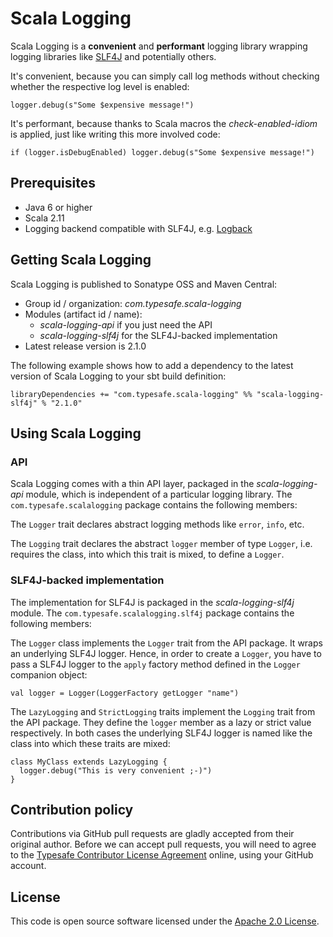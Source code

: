 # Scala Logging #

Scala Logging is a **convenient** and **performant** logging library wrapping logging libraries like [SLF4J](http://www.slf4j.org) and potentially others.

It's convenient, because you can simply call log methods without checking whether the respective log level is enabled:

```
logger.debug(s"Some $expensive message!")
```

It's performant, because thanks to Scala macros the *check-enabled-idiom* is applied, just like writing this more involved code:

```
if (logger.isDebugEnabled) logger.debug(s"Some $expensive message!")
```

## Prerequisites ##

* Java 6 or higher
* Scala 2.11
* Logging backend compatible with SLF4J, e.g. [Logback](http://logback.qos.ch)

## Getting Scala Logging ##

Scala Logging is published to Sonatype OSS and Maven Central:

- Group id / organization: *com.typesafe.scala-logging*
- Modules (artifact id / name):
  - *scala-logging-api* if you just need the API
  - *scala-logging-slf4j* for the SLF4J-backed implementation
- Latest release version is 2.1.0
  
The following example shows how to add a dependency to the latest version of Scala Logging to your sbt build definition:

```
libraryDependencies += "com.typesafe.scala-logging" %% "scala-logging-slf4j" % "2.1.0"
```

## Using Scala Logging ##

### API ###

Scala Logging comes with a thin API layer, packaged in the *scala-logging-api* module, which is independent of a particular logging library. The `com.typesafe.scalalogging` package contains the following members:

The `Logger` trait declares abstract logging methods like `error`, `info`, etc.

The `Logging` trait declares the abstract `logger` member of type `Logger`, i.e. requires the class, into which this trait is mixed, to define a `Logger`.

### SLF4J-backed implementation ###

The implementation for SLF4J is packaged in the *scala-logging-slf4j* module. The `com.typesafe.scalalogging.slf4j` package contains the following members:

The `Logger` class implements the `Logger` trait from the API package. It wraps an underlying SLF4J logger. Hence, in order to create a `Logger`, you have to pass a SLF4J logger to the `apply` factory method defined in the `Logger` companion object:

```
val logger = Logger(LoggerFactory getLogger "name")
```

The `LazyLogging` and `StrictLogging` traits implement the `Logging` trait from the API package. They define the `logger` member as a lazy or strict value respectively. In both cases the underlying SLF4J logger is named like the class into which these traits are mixed:

```
class MyClass extends LazyLogging {
  logger.debug("This is very convenient ;-)")
}
```

## Contribution policy ##

Contributions via GitHub pull requests are gladly accepted from their original author. Before we can accept pull requests, you will need to agree to the [Typesafe Contributor License Agreement](http://www.typesafe.com/contribute/cla) online, using your GitHub account.

## License ##

This code is open source software licensed under the [Apache 2.0 License](http://www.apache.org/licenses/LICENSE-2.0.html).
